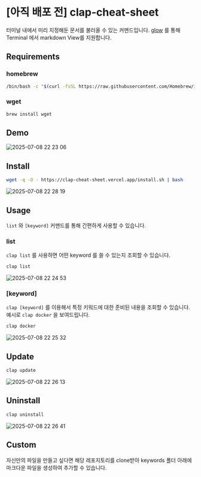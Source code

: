 # [아직 배포 전] clap-cheat-sheet

터미널 내에서 미리 지정해둔 문서를 불러올 수 있는 커맨드입니다. [glow](https://github.com/charmbracelet/glow) 를 통해 Terminal 에서 markdown View를 지원합니다.

## Requirements

### homebrew

```bash
/bin/bash -c "$(curl -fsSL https://raw.githubusercontent.com/Homebrew/install/HEAD/install.sh)"
```

### wget

```bash
brew install wget
```

## Demo

![2025-07-08 22 23 06](https://github.com/user-attachments/assets/9a86b004-e309-436e-a080-4b6c7e425b56)

## Install

```bash
wget -q -O - https://clap-cheat-sheet.vercel.app/install.sh | bash
```

![2025-07-08 22 28 19](https://github.com/user-attachments/assets/9f26ac49-7d6b-497b-81a2-84321853e4a1)

## Usage

`list` 와 `[keyword]` 커맨드를 통해 간편하게 사용할 수 있습니다.

### list

`clap list` 를 사용하면 어떤 keyword 를 쓸 수 있는지 조회할 수 있습니다.

```bash
clap list
```

![2025-07-08 22 24 53](https://github.com/user-attachments/assets/236ca02a-1b49-4f9e-96a2-d7a44b011edb)

### [keyword]

`clap [keyword]` 를 이용해서 특정 키워드에 대한 준비된 내용을 조회할 수 있습니다. 예시로 `clap docker` 을 보여드립니다.

```bash
clap docker
```

![2025-07-08 22 25 32](https://github.com/user-attachments/assets/a77cc3a7-823e-4ec7-859a-3691378810aa)

## Update

```bash
clap update
```

![2025-07-08 22 26 13](https://github.com/user-attachments/assets/05a77595-2c5c-433e-ace5-feb887f270ad)

## Uninstall

```bash
clap uninstall
```

![2025-07-08 22 26 41](https://github.com/user-attachments/assets/f8885172-6ed0-4e0e-a073-042d3f2fecc4)

## Custom

자신만의 파일을 만들고 싶다면 해당 레포지토리를 clone받아 keywords 폴더 아래에 마크다운 파일을 생성하여 추가할 수 있습니다.
